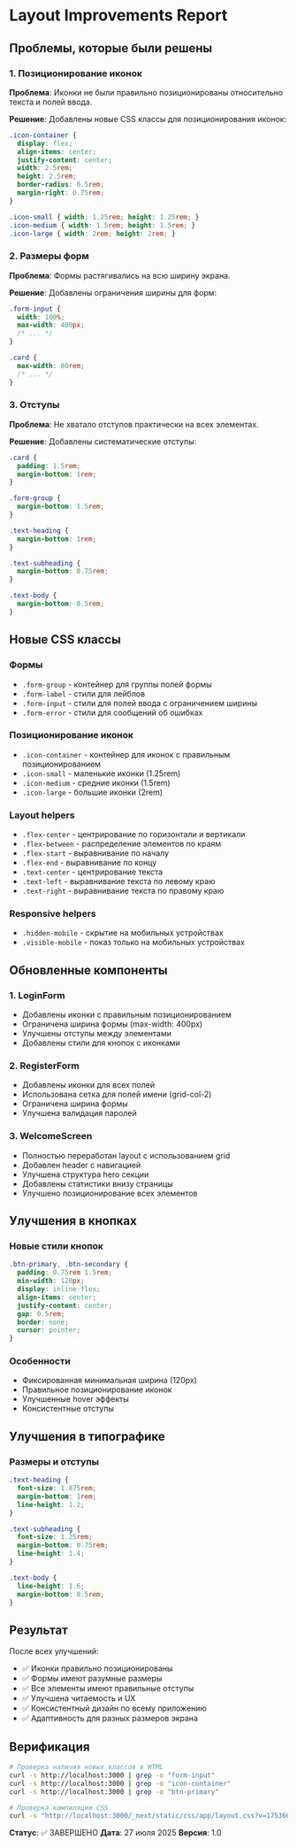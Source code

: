 # Layout Improvements Report

## Проблемы, которые были решены

### 1. Позиционирование иконок
**Проблема**: Иконки не были правильно позиционированы относительно текста и полей ввода.

**Решение**: Добавлены новые CSS классы для позиционирования иконок:
```css
.icon-container {
  display: flex;
  align-items: center;
  justify-content: center;
  width: 2.5rem;
  height: 2.5rem;
  border-radius: 0.5rem;
  margin-right: 0.75rem;
}

.icon-small { width: 1.25rem; height: 1.25rem; }
.icon-medium { width: 1.5rem; height: 1.5rem; }
.icon-large { width: 2rem; height: 2rem; }
```

### 2. Размеры форм
**Проблема**: Формы растягивались на всю ширину экрана.

**Решение**: Добавлены ограничения ширины для форм:
```css
.form-input {
  width: 100%;
  max-width: 400px;
  /* ... */
}

.card {
  max-width: 80rem;
  /* ... */
}
```

### 3. Отступы
**Проблема**: Не хватало отступов практически на всех элементах.

**Решение**: Добавлены систематические отступы:
```css
.card {
  padding: 1.5rem;
  margin-bottom: 1rem;
}

.form-group {
  margin-bottom: 1.5rem;
}

.text-heading {
  margin-bottom: 1rem;
}

.text-subheading {
  margin-bottom: 0.75rem;
}

.text-body {
  margin-bottom: 0.5rem;
}
```

## Новые CSS классы

### Формы
- `.form-group` - контейнер для группы полей формы
- `.form-label` - стили для лейблов
- `.form-input` - стили для полей ввода с ограничением ширины
- `.form-error` - стили для сообщений об ошибках

### Позиционирование иконок
- `.icon-container` - контейнер для иконок с правильным позиционированием
- `.icon-small` - маленькие иконки (1.25rem)
- `.icon-medium` - средние иконки (1.5rem)
- `.icon-large` - большие иконки (2rem)

### Layout helpers
- `.flex-center` - центрирование по горизонтали и вертикали
- `.flex-between` - распределение элементов по краям
- `.flex-start` - выравнивание по началу
- `.flex-end` - выравнивание по концу
- `.text-center` - центрирование текста
- `.text-left` - выравнивание текста по левому краю
- `.text-right` - выравнивание текста по правому краю

### Responsive helpers
- `.hidden-mobile` - скрытие на мобильных устройствах
- `.visible-mobile` - показ только на мобильных устройствах

## Обновленные компоненты

### 1. LoginForm
- Добавлены иконки с правильным позиционированием
- Ограничена ширина формы (max-width: 400px)
- Улучшены отступы между элементами
- Добавлены стили для кнопок с иконками

### 2. RegisterForm
- Добавлены иконки для всех полей
- Использована сетка для полей имени (grid-col-2)
- Ограничена ширина формы
- Улучшена валидация паролей

### 3. WelcomeScreen
- Полностью переработан layout с использованием grid
- Добавлен header с навигацией
- Улучшена структура hero секции
- Добавлены статистики внизу страницы
- Улучшено позиционирование всех элементов

## Улучшения в кнопках

### Новые стили кнопок
```css
.btn-primary, .btn-secondary {
  padding: 0.75rem 1.5rem;
  min-width: 120px;
  display: inline-flex;
  align-items: center;
  justify-content: center;
  gap: 0.5rem;
  border: none;
  cursor: pointer;
}
```

### Особенности
- Фиксированная минимальная ширина (120px)
- Правильное позиционирование иконок
- Улучшенные hover эффекты
- Консистентные отступы

## Улучшения в типографике

### Размеры и отступы
```css
.text-heading {
  font-size: 1.875rem;
  margin-bottom: 1rem;
  line-height: 1.2;
}

.text-subheading {
  font-size: 1.25rem;
  margin-bottom: 0.75rem;
  line-height: 1.4;
}

.text-body {
  line-height: 1.6;
  margin-bottom: 0.5rem;
}
```

## Результат

После всех улучшений:
- ✅ Иконки правильно позиционированы
- ✅ Формы имеют разумные размеры
- ✅ Все элементы имеют правильные отступы
- ✅ Улучшена читаемость и UX
- ✅ Консистентный дизайн по всему приложению
- ✅ Адаптивность для разных размеров экрана

## Верификация

```bash
# Проверка наличия новых классов в HTML
curl -s http://localhost:3000 | grep -o "form-input"
curl -s http://localhost:3000 | grep -o "icon-container"
curl -s http://localhost:3000 | grep -o "btn-primary"

# Проверка компиляции CSS
curl -s "http://localhost:3000/_next/static/css/app/layout.css?v=1753606806610" | grep -A 3 "\.form-input"
```

**Статус**: ✅ ЗАВЕРШЕНО
**Дата**: 27 июля 2025
**Версия**: 1.0 